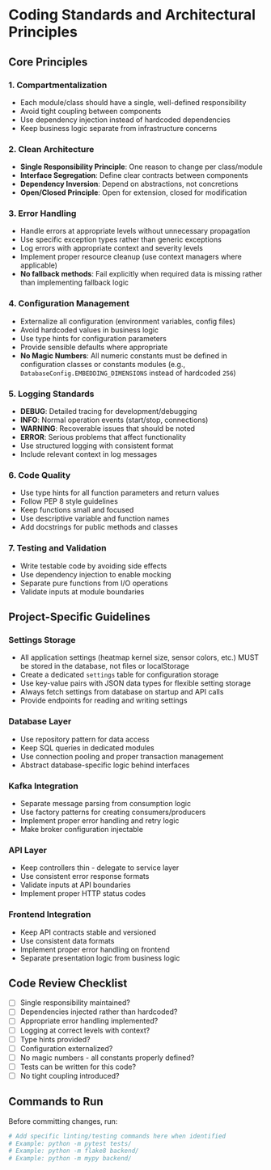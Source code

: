 # Coding Standards and Architectural Principles

## Core Principles

### 1. Compartmentalization
- Each module/class should have a single, well-defined responsibility
- Avoid tight coupling between components
- Use dependency injection instead of hardcoded dependencies
- Keep business logic separate from infrastructure concerns

### 2. Clean Architecture
- **Single Responsibility Principle**: One reason to change per class/module
- **Interface Segregation**: Define clear contracts between components
- **Dependency Inversion**: Depend on abstractions, not concretions
- **Open/Closed Principle**: Open for extension, closed for modification

### 3. Error Handling
- Handle errors at appropriate levels without unnecessary propagation
- Use specific exception types rather than generic exceptions
- Log errors with appropriate context and severity levels
- Implement proper resource cleanup (use context managers where applicable)
- **No fallback methods**: Fail explicitly when required data is missing rather than implementing fallback logic

### 4. Configuration Management
- Externalize all configuration (environment variables, config files)
- Avoid hardcoded values in business logic
- Use type hints for configuration parameters
- Provide sensible defaults where appropriate
- **No Magic Numbers**: All numeric constants must be defined in configuration classes or constants modules (e.g., `DatabaseConfig.EMBEDDING_DIMENSIONS` instead of hardcoded `256`)

### 5. Logging Standards
- **DEBUG**: Detailed tracing for development/debugging
- **INFO**: Normal operation events (start/stop, connections)
- **WARNING**: Recoverable issues that should be noted
- **ERROR**: Serious problems that affect functionality
- Use structured logging with consistent format
- Include relevant context in log messages

### 6. Code Quality
- Use type hints for all function parameters and return values
- Follow PEP 8 style guidelines
- Keep functions small and focused
- Use descriptive variable and function names
- Add docstrings for public methods and classes

### 7. Testing and Validation
- Write testable code by avoiding side effects
- Use dependency injection to enable mocking
- Separate pure functions from I/O operations
- Validate inputs at module boundaries

## Project-Specific Guidelines

### Settings Storage
- All application settings (heatmap kernel size, sensor colors, etc.) MUST be stored in the database, not files or localStorage
- Create a dedicated `settings` table for configuration storage
- Use key-value pairs with JSON data types for flexible setting storage
- Always fetch settings from database on startup and API calls
- Provide endpoints for reading and writing settings

### Database Layer
- Use repository pattern for data access
- Keep SQL queries in dedicated modules
- Use connection pooling and proper transaction management
- Abstract database-specific logic behind interfaces

### Kafka Integration
- Separate message parsing from consumption logic
- Use factory patterns for creating consumers/producers
- Implement proper error handling and retry logic
- Make broker configuration injectable

### API Layer
- Keep controllers thin - delegate to service layer
- Use consistent error response formats
- Validate inputs at API boundaries
- Implement proper HTTP status codes

### Frontend Integration
- Keep API contracts stable and versioned
- Use consistent data formats
- Implement proper error handling on frontend
- Separate presentation logic from business logic

## Code Review Checklist
- [ ] Single responsibility maintained?
- [ ] Dependencies injected rather than hardcoded?
- [ ] Appropriate error handling implemented?
- [ ] Logging at correct levels with context?
- [ ] Type hints provided?
- [ ] Configuration externalized?
- [ ] No magic numbers - all constants properly defined?
- [ ] Tests can be written for this code?
- [ ] No tight coupling introduced?

## Commands to Run
Before committing changes, run:
```bash
# Add specific linting/testing commands here when identified
# Example: python -m pytest tests/
# Example: python -m flake8 backend/
# Example: python -m mypy backend/
```